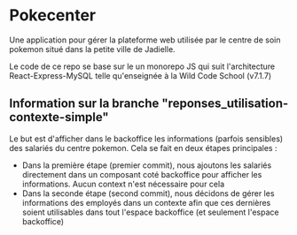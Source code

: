 # Pokecenter

Une application pour gérer la plateforme web utilisée par le centre de soin pokemon situé dans la petite ville de Jadielle.

Le code de ce repo se base sur le un monorepo JS qui suit l'architecture React-Express-MySQL telle qu'enseignée à la Wild Code School (v7.1.7)

## Information sur la branche "reponses_utilisation-contexte-simple"

Le but est d'afficher dans le backoffice les informations (parfois sensibles) des salariés du centre pokemon. Cela se fait en deux étapes principales : 
- Dans la première étape (premier commit), nous ajoutons les salariés directement dans un composant coté backoffice pour afficher les informations. Aucun context n'est nécessaire pour cela
- Dans la seconde étape (second commit), nous décidons de gérer les informations des employés dans un contexte afin que ces dernières soient utilisables dans tout l'espace backoffice (et seulement l'espace backoffice)